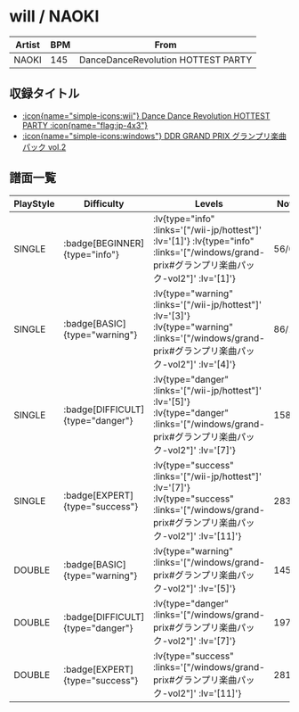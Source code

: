 # will / NAOKI

|Artist|BPM|From|
|------|---|----|
|NAOKI|145|DanceDanceRevolution HOTTEST PARTY|

## 収録タイトル

- [ :icon{name="simple-icons:wii"} Dance Dance Revolution HOTTEST PARTY :icon{name="flag:jp-4x3"} ](/wii-jp/hottest)
- [ :icon{name="simple-icons:windows"} DDR GRAND PRIX グランプリ楽曲パック vol.2](/windows/grand-prix#グランプリ楽曲パック-vol2)

## 譜面一覧

|PlayStyle|Difficulty|Levels|Notes|Movie|
|---------|----------|------|-----|-----|
|SINGLE| :badge[BEGINNER]{type="info"} | :lv{type="info" :links='["/wii-jp/hottest"]' :lv='[1]'}  :lv{type="info" :links='["/windows/grand-prix#グランプリ楽曲パック-vol2"]' :lv='[1]'} |56/0||
|SINGLE| :badge[BASIC]{type="warning"} | :lv{type="warning" :links='["/wii-jp/hottest"]' :lv='[3]'}  :lv{type="warning" :links='["/windows/grand-prix#グランプリ楽曲パック-vol2"]' :lv='[4]'} |86/10||
|SINGLE| :badge[DIFFICULT]{type="danger"} | :lv{type="danger" :links='["/wii-jp/hottest"]' :lv='[5]'}  :lv{type="danger" :links='["/windows/grand-prix#グランプリ楽曲パック-vol2"]' :lv='[7]'} |158/30||
|SINGLE| :badge[EXPERT]{type="success"} | :lv{type="success" :links='["/wii-jp/hottest"]' :lv='[7]'}  :lv{type="success" :links='["/windows/grand-prix#グランプリ楽曲パック-vol2"]' :lv='[11]'} |283/15||
|DOUBLE| :badge[BASIC]{type="warning"} | :lv{type="warning" :links='["/windows/grand-prix#グランプリ楽曲パック-vol2"]' :lv='[5]'} |145/5||
|DOUBLE| :badge[DIFFICULT]{type="danger"} | :lv{type="danger" :links='["/windows/grand-prix#グランプリ楽曲パック-vol2"]' :lv='[7]'} |197/15||
|DOUBLE| :badge[EXPERT]{type="success"} | :lv{type="success" :links='["/windows/grand-prix#グランプリ楽曲パック-vol2"]' :lv='[11]'} |281/19||

